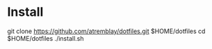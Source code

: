 
# Install

git clone https://github.com/atremblay/dotfiles.git $HOME/dotfiles
cd $HOME/dotfiles
./install.sh
